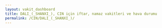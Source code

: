 ```yaml
---
layout: vakit_dashboard
title: DALI_(_SHANXI_), CIN için iftar, namaz vakitleri ve hava durumu - ilçe/eyalet seç
permalink: /CIN/DALI_(_SHANXI_)/
---
```


<script type="text/javascript">
  var GLOBAL_COUNTRY = 'CIN';
  var GLOBAL_CITY = 'DALI_(_SHANXI_)';
  var GLOBAL_STATE = '';
  var lat = 72;
  var lon = 21;
</script>

